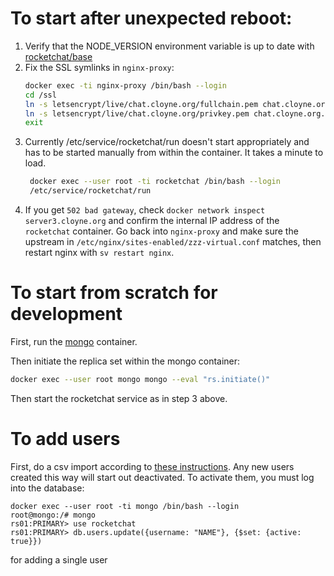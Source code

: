 # To start after unexpected reboot:

1. Verify that the NODE_VERSION environment variable is up to date with
   [rocketchat/base](https://hub.docker.com/r/rocketchat/base/dockerfile)
2. Fix the SSL symlinks in `nginx-proxy`:
    ```bash
    docker exec -ti nginx-proxy /bin/bash --login
    cd /ssl
    ln -s letsencrypt/live/chat.cloyne.org/fullchain.pem chat.cloyne.org.crt
    ln -s letsencrypt/live/chat.cloyne.org/privkey.pem chat.cloyne.org.key
    exit
    ```
3. Currently /etc/service/rocketchat/run doesn't start appropriately and has to
   be started manually from within the container. It takes a minute to load.
   ```bash
    docker exec --user root -ti rocketchat /bin/bash --login
    /etc/service/rocketchat/run
   ```
4. If you get `502 bad gateway`, check `docker network inspect server3.cloyne.org` and confirm the internal IP address of the `rocketchat` container. Go back into `nginx-proxy` and make sure the upstream in `/etc/nginx/sites-enabled/zzz-virtual.conf` matches, then restart nginx with `sv restart nginx`.

# To start from scratch for development
First, run the [mongo](github.com/cloyne/docker-mongodb) container.

Then initiate the replica set within the mongo container:
```bash
docker exec --user root mongo mongo --eval "rs.initiate()"
```
Then start the rocketchat service as in step 3 above.

# To add users
First, do a csv import according to [these instructions](https://rocket.chat/docs/administrator-guides/import/csv/). 
Any new users created this way will start out deactivated. To activate them, you must log into the database:
```
docker exec --user root -ti mongo /bin/bash --login
root@mongo:/# mongo
rs01:PRIMARY> use rocketchat
rs01:PRIMARY> db.users.update({username: "NAME"}, {$set: {active: true}})
```
for adding a single user
